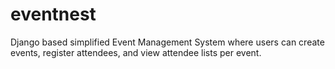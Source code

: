 # eventnest
Django based simplified Event Management System where users can create events, register attendees, and view attendee lists per event.

